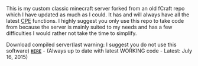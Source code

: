 This is my custom classic minecraft server forked from an old fCraft repo which I have updated as much as I could. It has and will always have all the latest [CPE](http://wiki.vg/CPE) functions. I highly suggest you only use this repo to take code from because the server is mainly suited to my needs and has a few difficulties I would rather not take the time to simplify.

Download compiled server(last warning: I suggest you do not use this software) [**`HERE`**](http://123dmwm.tk/Random/ProCraft.zip) - (Always up to date with latest WORKING code - Latest: July 16, 2015)
